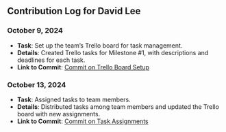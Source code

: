 ## Contribution Log for David Lee

### October 9, 2024
- **Task**: Set up the team’s Trello board for task management.
- **Details**: Created Trello tasks for Milestone #1, with descriptions and deadlines for each task.
- **Link to Commit**: [Commit on Trello Board Setup](https://github.com/repo/commit1)

### October 13, 2024
- **Task**: Assigned tasks to team members.
- **Details**: Distributed tasks among team members and updated the Trello board with new assignments.
- **Link to Commit**: [Commit on Task Assignments](https://github.com/repo/commit2)
